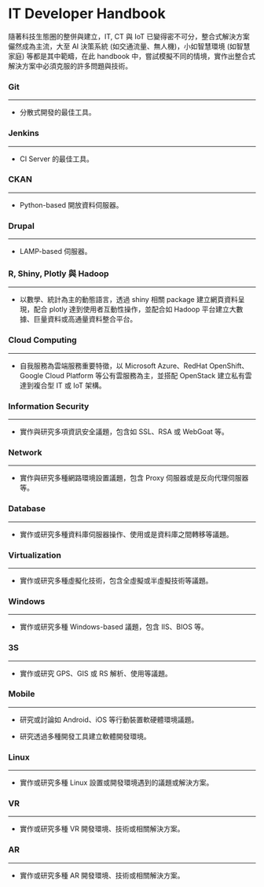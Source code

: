 # IT Developer Handbook

隨著科技生態圈的整併與建立，IT, CT 與 IoT 已變得密不可分，整合式解決方案儼然成為主流，大至 AI 決策系統 \(如交通流量、無人機\)，小如智慧環境 \(如智慧家庭\) 等都是其中範疇，在此 handbook 中，嘗試模擬不同的情境，實作出整合式解決方案中必須克服的許多問題與技術。

### Git
---

* 分散式開發的最佳工具。

### Jenkins
---

* CI Server 的最佳工具。

### CKAN
---

* Python-based 開放資料伺服器。

### Drupal
---

* LAMP-based 伺服器。

### R, Shiny, Plotly 與 Hadoop
---

* 以數學、統計為主的動態語言，透過 shiny 相關 package 建立網頁資料呈現，配合 plotly 達到使用者互動性操作，並配合如 Hadoop 平台建立大數據、巨量資料或高通量資料整合平台。

### Cloud Computing
---

* 自我服務為雲端服務重要特徵，以 Microsoft Azure、RedHat OpenShift、Google Cloud Platform 等公有雲服務為主，並搭配 OpenStack 建立私有雲達到複合型 IT 或 IoT 架構。

### Information Security
---

* 實作與研究多項資訊安全議題，包含如 SSL、RSA 或 WebGoat 等。

### Network
---

* 實作與研究多種網路環境設置議題，包含 Proxy 伺服器或是反向代理伺服器等。

### Database
---

* 實作或研究多種資料庫伺服器操作、使用或是資料庫之間轉移等議題。

### Virtualization
---

* 實作或研究多種虛擬化技術，包含全虛擬或半虛擬技術等議題。

### Windows
---

* 實作或研究多種 Windows-based 議題，包含 IIS、BIOS 等。

### 3S
---

* 實作或研究 GPS、GIS 或 RS 解析、使用等議題。

### Mobile
---

* 研究或討論如 Android、iOS 等行動裝置軟硬體環境議題。

* 研究透過多種開發工具建立軟體開發環境。

### Linux
---

* 實作或研究多種 Linux 設置或開發環境遇到的議題或解決方案。

### VR
---

* 實作或研究多種 VR 開發環境、技術或相關解決方案。

### AR
---

* 實作或研究多種 AR 開發環境、技術或相關解決方案。




